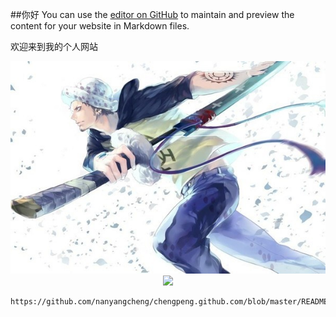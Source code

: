 ##你好
You can use the [editor on GitHub](https://github.com/nanyangcheng/chengpeng.github.com/edit/master/index.md) to maintain and preview the content for your website in Markdown files.

欢迎来到我的个人网站
<center>
  <img src="https://github.com/nanyangcheng/chengpeng.github.com/raw/master/psb%20(4).jpg" > 
  <center>
  <img src="https://github.com/nanyangcheng/chengpeng.github.com/raw/master/%E5%9B%BE7-1.png" > 
    
    
    
    https://github.com/nanyangcheng/chengpeng.github.com/blob/master/README.md
